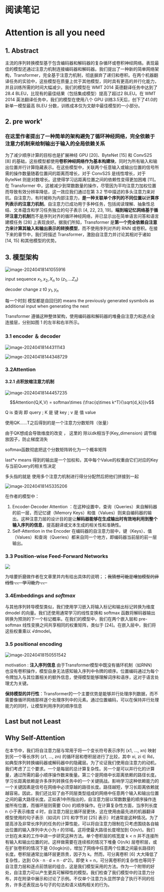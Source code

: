 # 阅读笔记 

# Attention is all you need

## 1. Abstract

主流的序列转换模型基于包含编码器和解码器的复杂循环或卷积神经网络。表现最佳的模型还通过注意力机制连接编码器和解码器。我们提出了一种新的简单网络架构，Transformer，完全基于注意力机制，彻底摒弃了递归和卷积。在两个机器翻译任务的实验中，这些模型在质量上优于其他模型，同时具有更高的并行化能力，并且训练所需的时间大幅减少。我们的模型在 WMT 2014 英德翻译任务中达到了28.4 BLEU，比现有的最佳结果（包括集成模型）提高了超过2 BLEU。在 WMT 2014 英法翻译任务中，我们的模型在使用八个 GPU 训练3.5天后，创下了41.0的新单一模型最高 BLEU 分数，训练成本仅为文献中最佳模型的一小部分。

## 2. pre work'

### 在这里作者提出了一种简单的架构避免了循环神经网络，完全依赖于注意力机制来绘制输出于输入的全局依赖关系

为了减少顺序计算的目标也是扩展神经 GPU [20]、ByteNet [15] 和 ConvS2S [8] 的基础，这些模型都使用**卷积神经网络作为基本构建块**，同时为所有输入和输出位置并行计算隐藏表示。在这些模型中，关联两个任意输入或输出位置的信号所需的操作数量随着位置间的距离而增长，对于 ConvS2S 是线性增长，对于 ByteNet 则是对数增长。这使得学习远距离位置之间的依赖性变得更加困难 [11]。在 Transformer 中，这被减少到常数数量的操作，尽管因为平均注意力加权位置而导致有效分辨率降低，这一效应我们通过在第 3.2 节中描述的多头注意力来对抗。自注意力，有时被称为内部注意力，**是一种关联单个序列的不同位置以计算序列表示的注意力机制**。自注意力已成功用于多种任务，包括阅读理解、抽象性总结、文本蕴含和学习任务独立的句子表示 [4, 22, 23, 19]。**端到端记忆网络基于循环注意力机制**而不是序列对齐的循环神经网络，并已显示出在简单语言问答和语言建模任务 [28] 上表现良好。据我们所知，Transformer 是**第一个完全依赖自注意力来计算其输入和输出表示的转换模型**，而不使用序列对齐的 RNN 或卷积。在接下来的章节中，我们将描述 Transformer，激励自注意力并讨论其相对于诸如 [14, 15] 和其他模型的优势。

## 3. 模型架构

![image-20240418141055916](C:\Users\杜冠辰\AppData\Roaming\Typora\typora-user-images\image-20240418141055916.png)

input sequence $x_1 , x_2 , X_n$ to ($z_1 , ...Z_n$)

decoder change z  t0 $y_1 , y_n$​

每一个时刻 模型都是自回归的 means the previously generated sysmbols as additional input when generating the next

Transformer 遵循这种整体架构，使用编码器和解码器的堆叠自注意力和逐点全连接层，分别如图 1 的左半和右半所示。

### 3.1 encoder ＆ decoder

![image-20240418144311143](C:\Users\杜冠辰\AppData\Roaming\Typora\typora-user-images\image-20240418144311143.png)

![image-20240418144348729](C:\Users\杜冠辰\AppData\Roaming\Typora\typora-user-images\image-20240418144348729.png)

### 3.2Attention

#### 3.2.1 点积放缩注意力机制

![image-20240418144457235](C:\Users\杜冠辰\AppData\Roaming\Typora\typora-user-images\image-20240418144457235.png)

$$Attention(Q,K,V) = softmax\times (\frac{q\times k^T}{\sqrt{d_k}})v$$

Q is 查询 即 query  ; K 是 键 key ; v 是 值 value

使用QK……T之后得到的是一个注意力分数矩阵（张量）

由于QK想成会导致维度的改变  ， 这里的 除以dk相当于(Key_dimension) 调节缩放因子，防止梯度消失

softmax函数彻底把这个分数矩阵转化为一个概率矩阵

last*v means 得到的输出是一个加权和，其中每个Value的权重由它们对应的Key与当前Query的相关性决定



多头指的就是 使用多个注意力机制进行得分分配然后把他们拼接到一起

![image-20240418145335206](C:\Users\杜冠辰\AppData\Roaming\Typora\typora-user-images\image-20240418145335206.png)



在作者的模型中：

1. Encoder-Decoder Attention  ：在这种设置中，查询（Queries）来自解码器的前一层，而记忆键（Memory Keys）和值（Values）则来自编码器的输出。这种注意力层的设计目的是让**解码器能够在生成输出时有效地利用到整个输入序列的信息**，提高翻译或文本生成的相关性和准确性。
2. Self-Attention in the Encoder  在编码器的自注意力层中，键（Keys）、值（Values）和查询（Queries）都来自同一个地方，即编码器当前层的前一层输出。



### 3.3 Position-wise Feed-Forward Networks

![](C:\Users\杜冠辰\AppData\Roaming\Typora\typora-user-images\image-20240418145739964.png)

为啥要折磨做作者在文章里并内有给出具体的说明；；~~我猜想可能是增加模型的非线性 、、 学习能力 、、~~

### 3.4Embeddings and $softmax$

与其他序列转导模型类似，我们使用学习嵌入将输入标记和输出标记转换为维度 dmodel 的向量。我们还使用通常学习的线性变换和 softmax 函数将解码器输出转换为预测的下一个标记概率。在我们的模型中，我们在两个嵌入层和 pre-softmax 线性变换之间共享相同的权重矩阵，类似于 [24]。在嵌入层中，我们将这些权重乘以 √dmodel。

### 3.5 positional encoding

![image-20240418150551542](C:\Users\杜冠辰\AppData\Roaming\Typora\typora-user-images\image-20240418150551542.png)

motivation  :  **注入序列信息** 由于Transformer模型中既没有循环机制（如RNN）也没有卷积操作，模型自身无法感知输入序列中令牌的顺序。位置编码通过为每个令牌加入与其位置相关的额外信息，使得模型能够理解词序和语序，这对于语言处理尤为关键。

**保持模型的并行性**：Transformer的一个主要优势是能够并行处理序列数据，而不需要像循环网络那样逐个处理序列中的元素。通过位置编码，可以在保持并行处理能力的同时，让模型利用序列的顺序信息

## Last but not Least

## Why Self-Attention



在本节中，我们将自注意力层与常用于将一个变长符号表示序列 (x1, ..., xn) 映射到另一个等长序列 (z1, ..., zn) 的循环层和卷积层进行了比较，其中 xi, zi ∈ Rd，如典型序列转换编码器或解码器中的隐藏层。为了论证我们使用自注意力的动机，我们考虑了三个要求。一个是每层的总计算复杂性。另一个是可以并行化的计算量，通过所需的最小顺序操作数来衡量。第三个是网络中长距离依赖的路径长度。学习长距离依赖是许多序列转换任务中的一个关键挑战。影响学习这种依赖能力的一个关键因素是信号在网络中必须穿越的路径长度。路径越短，学习长距离依赖就越容易。因此，我们还比较了由不同层类型组成的网络中任意两个输入和输出位置之间的最大路径长度。正如表1中所指出的，自注意力层以常数数量的顺序操作连接所有位置，而循环层则需要 O(n) 的顺序操作。在计算复杂性方面，当序列长度 n 小于表示维度 d 时，自注意力层比循环层更快，这在使用由最先进的机器翻译模型使用的句子表示（如词片 [31] 和字节对 [25] 表示）时通常是这种情况。为了提高涉及非常长序列的任务的计算性能，可以将自注意力限制在只考虑围绕各自输出位置的输入序列中大小为 r 的邻域。这将使最大路径长度增加到 O(n/r)。我们计划在未来的工作中进一步研究这种方法。单个卷积层的核宽度 k < n 并不连接所有输入和输出位置的对。这样做需要在连续核的情况下堆叠 O(n/k) 层卷积层，或在扩张卷积的情况下是 O(logk(n))，增加了网络中任意两个位置之间最长路径的长度。卷积层通常比循环层更昂贵，因子为 k。然而，可分离卷积 [6] 大大降低了复杂性，达到 O(k · n · d + n · d^2)。即使 k = n，可分离卷积的复杂性也等同于自注意力层和逐点前馈层的组合，这是我们模型采用的方法。作为一个附带的好处，自注意力可以产生更具可解释性的模型。我们检查了我们模型中的注意力分布，并在附录中展示和讨论了示例。不仅单个注意力头显然学会了执行不同的任务，许多还表现出与句子的句法和语义结构相关的行为。